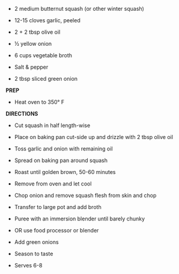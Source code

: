 -   2 medium butternut squash (or other winter squash)

-   12-15 cloves garlic, peeled

-   2 + 2 tbsp olive oil

-   ½ yellow onion

-   6 cups vegetable broth

-   Salt & pepper

-   2 tbsp sliced green onion

**PREP**

-   Heat oven to 350° F

**DIRECTIONS**

-   Cut squash in half length-wise

-   Place on baking pan cut-side up and drizzle with 2 tbsp olive oil

-   Toss garlic and onion with remaining oil

-   Spread on baking pan around squash

-   Roast until golden brown, 50-60 minutes

-   Remove from oven and let cool

-   Chop onion and remove squash flesh from skin and chop

-   Transfer to large pot and add broth

-   Puree with an immersion blender until barely chunky

-   OR use food processor or blender

-   Add green onions

-   Season to taste

-   Serves 6-8
